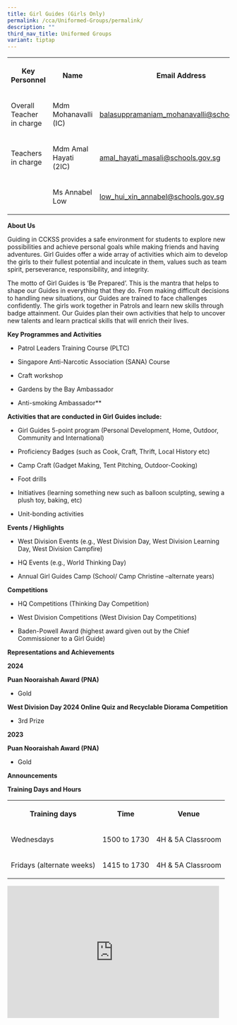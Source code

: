 ```yaml
---
title: Girl Guides (Girls Only)
permalink: /cca/Uniformed-Groups/permalink/
description: ""
third_nav_title: Uniformed Groups
variant: tiptap
---
```

<table style="minWidth: 75px">
<colgroup>
<col>
<col>
<col>
</colgroup>
<tbody>
<tr>
<th rowspan="1" colspan="1">
<p>Key Personnel</p>
</th>
<th rowspan="1" colspan="1">
<p>Name</p>
</th>
<th rowspan="1" colspan="1">
<p>Email Address</p>
</th>
</tr>
<tr>
<td rowspan="1" colspan="1">
<p>Overall Teacher in charge</p>
</td>
<td rowspan="1" colspan="1">
<p>Mdm Mohanavalli (IC)</p>
</td>
<td rowspan="1" colspan="1">
<p><a href="mailto:balasuppramaniam_mohanavalli@schools.gov.sg" rel="noopener noreferrer nofollow" target="_blank">balasuppramaniam_mohanavalli@schools.gov.sg</a>
</p>
</td>
</tr>
<tr>
<td rowspan="1" colspan="1">
<p>Teachers in charge</p>
</td>
<td rowspan="1" colspan="1">
<p>Mdm Amal Hayati (2IC)</p>
</td>
<td rowspan="1" colspan="1">
<p><a href="mailto:amal_hayati_masali@schools.gov.sg" rel="noopener noreferrer nofollow" target="_blank">amal_hayati_masali@schools.gov.sg</a>
</p>
</td>
</tr>
<tr>
<td rowspan="1" colspan="1">
<p></p>
</td>
<td rowspan="1" colspan="1">
<p>Ms Annabel Low</p>
</td>
<td rowspan="1" colspan="1">
<p><a href="mailto:low_hui_xin_annabel@schools.gov.sg" rel="noopener noreferrer nofollow" target="_blank">low_hui_xin_annabel@schools.gov.sg</a>
</p>
</td>
</tr>
</tbody>
</table>
<p><strong>About Us</strong>
</p>
<p>Guiding in CCKSS provides a safe environment for students to explore new
possibilities and achieve personal goals while making friends and having
adventures. Girl Guides offer a wide array of activities which aim to develop
the girls to their fullest potential and inculcate in them, values such
as team spirit, perseverance, responsibility, and integrity.</p>
<p>The motto of Girl Guides is ‘Be Prepared’. This is the mantra that helps
to shape our Guides in everything that they do. From making difficult decisions
to handling new situations, our Guides are trained to face challenges confidently.
The girls work together in Patrols and learn new skills through badge attainment.
Our Guides plan their own activities that help to uncover new talents and
learn practical skills that will enrich their lives.</p>
<p><strong>Key Programmes and Activities</strong>
</p>
<ul data-tight="true" class="tight">
<li>
<p>Patrol Leaders Training Course (PLTC)</p>
</li>
<li>
<p>Singapore Anti-Narcotic Association (SANA) Course</p>
</li>
<li>
<p>Craft workshop</p>
</li>
<li>
<p>Gardens by the Bay Ambassador</p>
</li>
<li>
<p>Anti-smoking Ambassador**</p>
</li>
</ul>
<p><strong>Activities that are conducted in Girl Guides include:</strong>
</p>
<ul data-tight="true" class="tight">
<li>
<p>Girl Guides 5-point program (Personal Development, Home, Outdoor, Community
and International)</p>
</li>
<li>
<p>Proficiency Badges (such as Cook, Craft, Thrift, Local History etc)</p>
</li>
<li>
<p>Camp Craft (Gadget Making, Tent Pitching, Outdoor-Cooking)</p>
</li>
<li>
<p>Foot drills</p>
</li>
<li>
<p>Initiatives (learning something new such as balloon sculpting, sewing
a plush toy, baking, etc)</p>
</li>
<li>
<p>Unit-bonding activities</p>
</li>
</ul>
<p><strong>Events / Highlights</strong>
</p>
<ul data-tight="true" class="tight">
<li>
<p>West Division Events (e.g., West Division Day, West Division Learning
Day, West Division Campfire)</p>
</li>
<li>
<p>HQ Events (e.g., World Thinking Day)</p>
</li>
<li>
<p>Annual Girl Guides Camp (School/ Camp Christine –alternate years)</p>
</li>
</ul>
<p><strong>Competitions</strong>
</p>
<ul data-tight="true" class="tight">
<li>
<p>HQ Competitions (Thinking Day Competition)</p>
</li>
<li>
<p>West Division Competitions (West Division Day Competitions)</p>
</li>
<li>
<p>Baden-Powell Award (highest award given out by the Chief Commissioner
to a Girl Guide)</p>
</li>
</ul>
<p><strong>Representations and Achievements</strong>
</p>
<p><strong>2024</strong>
</p>
<p><strong>Puan Nooraishah Award (PNA)</strong>
</p>
<ul data-tight="true" class="tight">
<li>
<p>Gold</p>
</li>
</ul>
<p><strong>West Division Day 2024 Online Quiz and Recyclable Diorama Competition</strong>
</p>
<ul data-tight="true" class="tight">
<li>
<p>3rd Prize</p>
</li>
</ul>
<p><strong>2023</strong>
</p>
<p><strong>Puan Nooraishah Award (PNA)</strong>
</p>
<ul data-tight="true" class="tight">
<li>
<p>Gold</p>
</li>
</ul>
<p><strong>Announcements</strong>
</p>
<p><strong>Training Days and Hours</strong>
</p>
<table style="minWidth: 75px">
<colgroup>
<col>
<col>
<col>
</colgroup>
<tbody>
<tr>
<th rowspan="1" colspan="1">
<p>Training days</p>
</th>
<th rowspan="1" colspan="1">
<p>Time</p>
</th>
<th rowspan="1" colspan="1">
<p>Venue</p>
</th>
</tr>
<tr>
<td rowspan="1" colspan="1">
<p>Wednesdays</p>
</td>
<td rowspan="1" colspan="1">
<p>1500 to 1730</p>
</td>
<td rowspan="1" colspan="1">
<p>4H &amp; 5A Classroom</p>
</td>
</tr>
<tr>
<td rowspan="1" colspan="1">
<p>Fridays (alternate weeks)</p>
</td>
<td rowspan="1" colspan="1">
<p>1415 to 1730</p>
</td>
<td rowspan="1" colspan="1">
<p>4H &amp; 5A Classroom</p>
</td>
</tr>
</tbody>
</table>
<div class="iframe-wrapper">
<iframe height="299" width="480" allowfullscreen="true" frameborder="0" src="https://docs.google.com/presentation/d/e/2PACX-1vRK1M6NssMA01ndaDTTNOQDpw0zimkyBRQYFtJxDqy3zGUU6nFcgzmU8YuPBw1Mio4GqCtHmw_nJyNp/embed?start=true&amp;loop=true&amp;delayms=3000"></iframe>
</div>
<p></p>